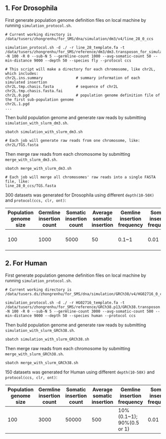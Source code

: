 ## 1. For Drosophila

First generate population genome definition files on local machine by running `simulation_protocol.sh`.

```shell
# Current working directory is /data/tusers/zhongrenhu/for_SMS/dna/simulation/dm3/v4/line_28_0_ccs

simulation_protocol.sh -d ./ -r line_28_template.fa -t /data/tusers/zhongrenhu/for_SMS/reference/dm3/dm3.transposon_for_simulaTE.fa -N 100 -R 0 --sub-N 5 --germline-count 1000 --avg-somatic-count 50 --min-distance 9000 --depth 50 --species fly --protocol ccs

# This script will make a directory for each chromosome, like chr2L, which includes:
chr2L.ins.summary				# summary information of each simulated insertion
chr2L.tmp.chasis.fasta			# sequence of chr2L
chr2L.tmp.chasis.fasta.fai
chr2L.0.pgd						# population genome definition file of the first sub-population genome
chr2L.1.pgd
...
```

Then build population genome and generate raw reads by submitting `simulation_with_slurm_dm3.sh`.

```shell
sbatch simulation_with_slurm_dm3.sh

# Each job will generate raw reads from one chromosome, like:
chr2L/TGS.fasta
```

Then merge raw reads from each chromosome by submitting `merge_with_slurm_dm3.sh`.

```shell
sbatch merge_with_slurm_dm3.sh

# Each job will merge all chromosomes' raw reads into a single FASTA file, like:
line_28_0_ccs/TGS.fasta
```

300 datasets was generated for Drosophila using different `depth(10-50X)` and `protocol(ccs, clr, ont)`:

| Population genome size | Germline insertion count | Somatic insertion count | Average somatic insertion | Gemline insertion frequency | Somatic insertion frequency | Insertion truncate probability | Nested insertion probability | Insertion divergence rate | TSD length | Depth  | Min distance | TGS read length                  | TGS error rate              |
| ---------------------- | ------------------------ | ----------------------- | ------------------------- | --------------------------- | --------------------------- | ------------------------------ | ---------------------------- | ------------------------- | ---------- | ------ | ------------ | -------------------------------- | --------------------------- |
| 100                    | 1000                     | 5000                    | 50                        | 0.1~1                       | 0.01                        | 0.1                            | 0.1                          | 0                         | 6~8        | 10~50X | 9000         | CCS~=13490; CLR~=7896; ONT~=7170 | CCS=0.01; CLR=0.1; ONT=0.07 |

## 2. For Human

First generate population genome definition files on local machine by running `simulation_protocol.sh`.

```shell
# Current working directory is /data/tusers.ds/zhongrenhu/for_SMS/dna/simulation/GRCh38/v4/HG02716_0_ccs

simulation_protocol.sh -d ./ -r HG02716_template.fa -t /data/tusers/zhongrenhu/for_SMS/reference/GRCh38.p13/GRCh38.transposon.fa -N 100 -R 0 --sub-N 5 --germline-count 3000 --avg-somatic-count 500 --min-distance 9000 --depth 50 --species human --protocol ccs
```

Then build population genome and generate raw reads by submitting `simulation_with_slurm_GRCh38.sh`.

```shell
sbatch simulation_with_slurm_GRCh38.sh
```

Then merge raw reads from each chromosome by submitting `merge_with_slurm_GRCh38.sh`.

```shell
sbatch merge_with_slurm_GRCh38.sh
```

150 datasets was generated for Human using different `depth(10-50X)` and `protocol(ccs, clr, ont)`:

| Population genome size | Germline insertion count | Somatic insertion count | Average somatic insertion | Gemline insertion frequency | Somatic insertion frequency | Insertion truncate probability | Nested insertion probability | Insertion divergence rate | TSD length | Depth  | Min distance | TGS read length                  | TGS error rate              |
| ---------------------- | ------------------------ | ----------------------- | ------------------------- | --------------------------- | --------------------------- | ------------------------------ | ---------------------------- | ------------------------- | ---------- | ------ | ------------ | -------------------------------- | --------------------------- |
| 100                    | 3000                     | 50000                   | 500                       | 10% (0.1~1); 90%(0.5 or 1)  | 0.01                        | 0.1                            | 0.1                          | 0                         | 6~8        | 10~50X | 9000         | CCS~=13490; CLR~=7896; ONT~=7170 | CCS=0.01; CLR=0.1; ONT=0.07 |

